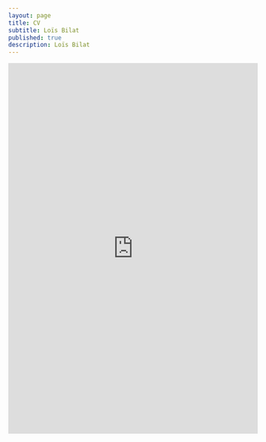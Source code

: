 ```yaml
---
layout: page
title: CV
subtitle: Loïs Bilat
published: true
description: Loïs Bilat
---
```



<embed src="https://drive.google.com/viewerng/
viewer?embedded=true&amp;url=http://bilat.xyz/pdf/cv.pdf" width="100%" height="750" />
